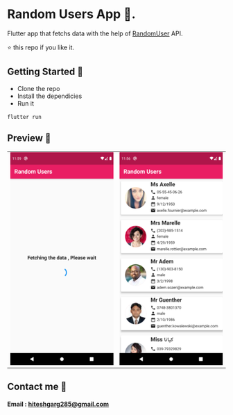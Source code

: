 # Random Users App 📱.

Flutter app that fetchs data with the help of [RandomUser](https:www.randomuser.me) API.

⭐️ this repo if you like it.

## Getting Started 🚀

- Clone the repo
- Install the dependicies
- Run it

```flutter
flutter run
```

## Preview 📸

|                                           |                                           |
| ----------------------------------------- | ----------------------------------------- |
| <img src="screenshots/1.png" width="400"> | <img src="screenshots/2.png" width="400"> |

## Contact me 📧

#### Email : hiteshgarg285@gmail.com
